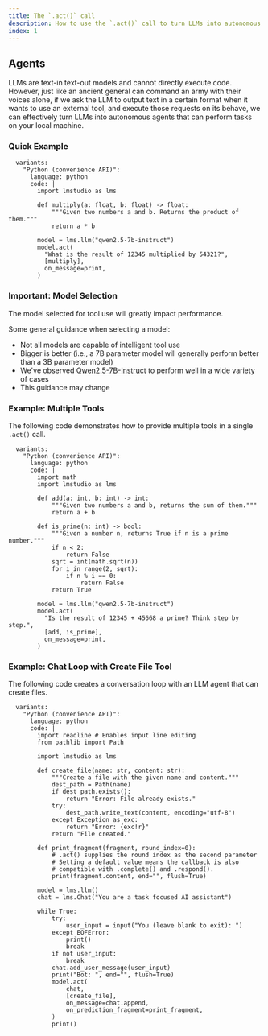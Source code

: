 ```yaml
---
title: The `.act()` call
description: How to use the `.act()` call to turn LLMs into autonomous agents that can perform tasks on your local machine.
index: 1
---
```


## Agents

LLMs are text-in text-out models and cannot directly execute code. However, just like an ancient general can command an army with their voices alone, if we ask the LLM to output text in a certain format when it wants to use an external tool, and execute those requests on its behave, we can effectively turn LLMs into autonomous agents that can perform tasks on your local machine.

### Quick Example

```lms_code_snippet
  variants:
    "Python (convenience API)":
      language: python
      code: |
        import lmstudio as lms

        def multiply(a: float, b: float) -> float:
            """Given two numbers a and b. Returns the product of them."""
            return a * b

        model = lms.llm("qwen2.5-7b-instruct")
        model.act(
          "What is the result of 12345 multiplied by 54321?",
          [multiply],
          on_message=print,
        )
```

### Important: Model Selection

The model selected for tool use will greatly impact performance.

Some general guidance when selecting a model:

- Not all models are capable of intelligent tool use
- Bigger is better (i.e., a 7B parameter model will generally perform better than a 3B parameter model)
- We've observed [Qwen2.5-7B-Instruct](https://model.lmstudio.ai/download/lmstudio-community/Qwen2.5-7B-Instruct-GGUF) to perform well in a wide variety of cases
- This guidance may change

### Example: Multiple Tools

The following code demonstrates how to provide multiple tools in a single `.act()` call.

```lms_code_snippet
  variants:
    "Python (convenience API)":
      language: python
      code: |
        import math
        import lmstudio as lms

        def add(a: int, b: int) -> int:
            """Given two numbers a and b, returns the sum of them."""
            return a + b

        def is_prime(n: int) -> bool:
            """Given a number n, returns True if n is a prime number."""
            if n < 2:
                return False
            sqrt = int(math.sqrt(n))
            for i in range(2, sqrt):
                if n % i == 0:
                    return False
            return True

        model = lms.llm("qwen2.5-7b-instruct")
        model.act(
          "Is the result of 12345 + 45668 a prime? Think step by step.",
          [add, is_prime],
          on_message=print,
        )
```

### Example: Chat Loop with Create File Tool

The following code creates a conversation loop with an LLM agent that can create files.

```lms_code_snippet
  variants:
    "Python (convenience API)":
      language: python
      code: |
        import readline # Enables input line editing
        from pathlib import Path

        import lmstudio as lms

        def create_file(name: str, content: str):
            """Create a file with the given name and content."""
            dest_path = Path(name)
            if dest_path.exists():
                return "Error: File already exists."
            try:
                dest_path.write_text(content, encoding="utf-8")
            except Exception as exc:
                return "Error: {exc!r}"
            return "File created."

        def print_fragment(fragment, round_index=0):
            # .act() supplies the round index as the second parameter
            # Setting a default value means the callback is also
            # compatible with .complete() and .respond().
            print(fragment.content, end="", flush=True)

        model = lms.llm()
        chat = lms.Chat("You are a task focused AI assistant")

        while True:
            try:
                user_input = input("You (leave blank to exit): ")
            except EOFError:
                print()
                break
            if not user_input:
                break
            chat.add_user_message(user_input)
            print("Bot: ", end="", flush=True)
            model.act(
                chat,
                [create_file],
                on_message=chat.append,
                on_prediction_fragment=print_fragment,
            )
            print()

```
